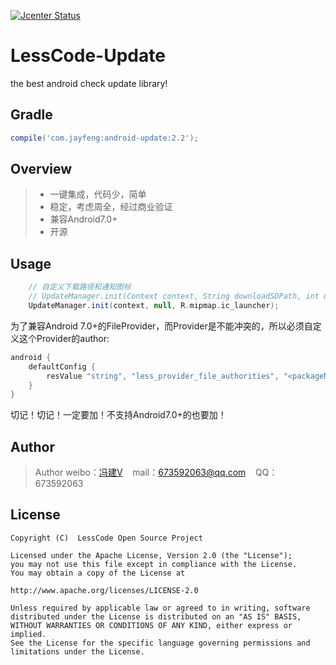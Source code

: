 [![Jcenter Status](https://api.bintray.com/packages/openproject/maven/update/images/download.svg)](https://bintray.com/openproject/maven/update)

# LessCode-Update
the best android check update library!

## Gradle

```groovy
compile('com.jayfeng:android-update:2.2');
```

## Overview
> * 一键集成，代码少，简单
> * 稳定，考虑周全，经过商业验证
> * 兼容Android7.0+
> * 开源

## Usage
```groovy
    // 自定义下载路径和通知图标
    // UpdateManager.init(Context context, String downloadSDPath, int updateIcon);
    UpdateManager.init(context, null, R.mipmap.ic_launcher);
```
为了兼容Android 7.0+的FileProvider，而Provider是不能冲突的，所以必须自定义这个Provider的author:
```groovy
android {
    defaultConfig {
        resValue "string", "less_provider_file_authorities", "<packageName>.fileprovider"
    }
}
```
切记！切记！一定要加！不支持Android7.0+的也要加！

## Author

> Author weibo：<a href="http://weibo.com/xiaofengjian" target="_blank">冯建V</a>&nbsp;&nbsp;&nbsp;&nbsp;mail：673592063@qq.com&nbsp;&nbsp;&nbsp;&nbsp;QQ：673592063

## License

```
Copyright (C)  LessCode Open Source Project

Licensed under the Apache License, Version 2.0 (the "License");
you may not use this file except in compliance with the License.
You may obtain a copy of the License at

http://www.apache.org/licenses/LICENSE-2.0

Unless required by applicable law or agreed to in writing, software
distributed under the License is distributed on an "AS IS" BASIS,
WITHOUT WARRANTIES OR CONDITIONS OF ANY KIND, either express or implied.
See the License for the specific language governing permissions and
limitations under the License.
```
